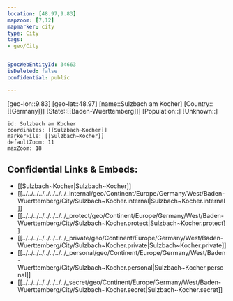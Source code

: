 ```yaml
---
location: [48.97,9.83]
mapzoom: [7,12] 
mapmarker: city 
type: City
tags:
- geo/City


SpocWebEntityId: 34663
isDeleted: false
confidential: public

---
```

[geo-lon::9.83]
[geo-lat::48.97]
[name::Sulzbach am Kocher]
[Country::[[Germany]]]
[State::[[Baden-Wuerttemberg]]]
[Population::]
[Unknown::]


```leaflet
id: Sulzbach am Kocher
coordinates: [[Sulzbach~Kocher]]
markerFile: [[Sulzbach~Kocher]]
defaultZoom: 11 
maxZoom: 18
```


## Confidential Links & Embeds: 
- [[Sulzbach~Kocher|Sulzbach~Kocher]] 
- [[../../../../../../../../_internal/geo/Continent/Europe/Germany/West/Baden-Wuerttemberg/City/Sulzbach~Kocher.internal|Sulzbach~Kocher.internal]] 
- [[../../../../../../../../_protect/geo/Continent/Europe/Germany/West/Baden-Wuerttemberg/City/Sulzbach~Kocher.protect|Sulzbach~Kocher.protect]] 
- [[../../../../../../../../_private/geo/Continent/Europe/Germany/West/Baden-Wuerttemberg/City/Sulzbach~Kocher.private|Sulzbach~Kocher.private]] 
- [[../../../../../../../../_personal/geo/Continent/Europe/Germany/West/Baden-Wuerttemberg/City/Sulzbach~Kocher.personal|Sulzbach~Kocher.personal]] 
- [[../../../../../../../../_secret/geo/Continent/Europe/Germany/West/Baden-Wuerttemberg/City/Sulzbach~Kocher.secret|Sulzbach~Kocher.secret]] 

